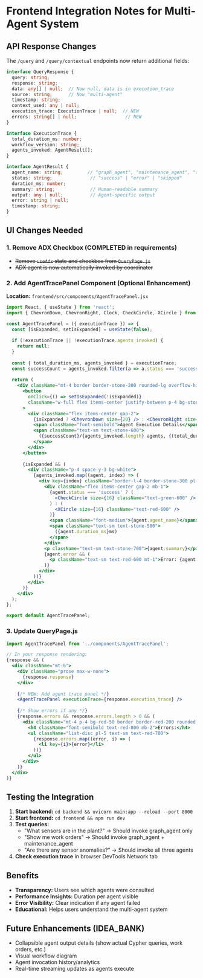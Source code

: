 # Frontend Integration Notes for Multi-Agent System

## API Response Changes

The `/query` and `/query/contextual` endpoints now return additional fields:

```typescript
interface QueryResponse {
  query: string;
  response: string;
  data: any[] | null;  // Now null, data is in execution_trace
  source: string;      // Now "multi-agent"
  timestamp: string;
  context_used: any | null;
  execution_trace: ExecutionTrace | null;  // NEW
  errors: string[] | null;                  // NEW
}

interface ExecutionTrace {
  total_duration_ms: number;
  workflow_version: string;
  agents_invoked: AgentResult[];
}

interface AgentResult {
  agent_name: string;         // "graph_agent", "maintenance_agent", "adx_agent", "synthesizer"
  status: string;              // "success" | "error" | "skipped"
  duration_ms: number;
  summary: string;             // Human-readable summary
  output: any | null;          // Agent-specific output
  error: string | null;
  timestamp: string;
}
```

## UI Changes Needed

### 1. Remove ADX Checkbox (COMPLETED in requirements)
- ~~Remove `useAdx` state and checkbox from `QueryPage.js`~~
- ~~ADX agent is now automatically invoked by coordinator~~

### 2. Add AgentTracePanel Component (Optional Enhancement)

**Location:** `frontend/src/components/AgentTracePanel.jsx`

```jsx
import React, { useState } from 'react';
import { ChevronDown, ChevronRight, Clock, CheckCircle, XCircle } from 'lucide-react';

const AgentTracePanel = ({ executionTrace }) => {
  const [isExpanded, setIsExpanded] = useState(false);
  
  if (!executionTrace || !executionTrace.agents_invoked) {
    return null;
  }
  
  const { total_duration_ms, agents_invoked } = executionTrace;
  const successCount = agents_invoked.filter(a => a.status === 'success').length;
  
  return (
    <div className="mt-4 border border-stone-200 rounded-lg overflow-hidden">
      <button
        onClick={() => setIsExpanded(!isExpanded)}
        className="w-full flex items-center justify-between p-4 bg-stone-50 hover:bg-stone-100 transition-colors"
      >
        <div className="flex items-center gap-2">
          {isExpanded ? <ChevronDown size={20} /> : <ChevronRight size={20} />}
          <span className="font-semibold">Agent Execution Details</span>
          <span className="text-sm text-stone-600">
            ({successCount}/{agents_invoked.length} agents, {(total_duration_ms / 1000).toFixed(2)}s)
          </span>
        </div>
      </button>
      
      {isExpanded && (
        <div className="p-4 space-y-3 bg-white">
          {agents_invoked.map((agent, index) => (
            <div key={index} className="border-l-4 border-stone-300 pl-4">
              <div className="flex items-center gap-2 mb-1">
                {agent.status === 'success' ? (
                  <CheckCircle size={16} className="text-green-600" />
                ) : (
                  <XCircle size={16} className="text-red-600" />
                )}
                <span className="font-medium">{agent.agent_name}</span>
                <span className="text-sm text-stone-500">
                  ({agent.duration_ms}ms)
                </span>
              </div>
              <p className="text-sm text-stone-700">{agent.summary}</p>
              {agent.error && (
                <p className="text-sm text-red-600 mt-1">Error: {agent.error}</p>
              )}
            </div>
          ))}
        </div>
      )}
    </div>
  );
};

export default AgentTracePanel;
```

### 3. Update QueryPage.js

```jsx
import AgentTracePanel from '../components/AgentTracePanel';

// In your response rendering:
{response && (
  <div className="mt-6">
    <div className="prose max-w-none">
      {response.response}
    </div>
    
    {/* NEW: Add agent trace panel */}
    <AgentTracePanel executionTrace={response.execution_trace} />
    
    {/* Show errors if any */}
    {response.errors && response.errors.length > 0 && (
      <div className="mt-4 p-4 bg-red-50 border border-red-200 rounded-lg">
        <h4 className="font-semibold text-red-800 mb-2">Errors:</h4>
        <ul className="list-disc pl-5 text-sm text-red-700">
          {response.errors.map((error, i) => (
            <li key={i}>{error}</li>
          ))}
        </ul>
      </div>
    )}
  </div>
)}
```

## Testing the Integration

1. **Start backend:** `cd backend && uvicorn main:app --reload --port 8000`
2. **Start frontend:** `cd frontend && npm run dev`
3. **Test queries:**
   - "What sensors are in the plant?" → Should invoke graph_agent only
   - "Show me work orders" → Should invoke graph_agent + maintenance_agent
   - "Are there any sensor anomalies?" → Should invoke all three agents
4. **Check execution trace** in browser DevTools Network tab

## Benefits

- **Transparency:** Users see which agents were consulted
- **Performance Insights:** Duration per agent visible
- **Error Visibility:** Clear indication if any agent failed
- **Educational:** Helps users understand the multi-agent system

## Future Enhancements (IDEA_BANK)

- Collapsible agent output details (show actual Cypher queries, work orders, etc.)
- Visual workflow diagram
- Agent invocation history/analytics
- Real-time streaming updates as agents execute
